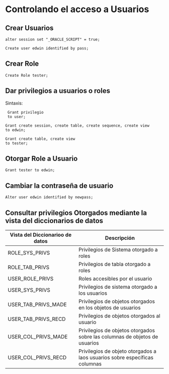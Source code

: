 # Controlando el acceso a Usuarios 

## Crear Usuarios
```
alter session set "_ORACLE_SCRIPT" = true;

Create user edwin identified by pass;
```
## Crear Role
```
Create Role tester;
```
## Dar privilegios a usuarios o roles

Sintaxis: 
```
 Grant privilegio 
 to user;

Grant create session, create table, create sequence, create view
to edwin;

Grant create table, create view
to tester;
```

## Otorgar Role a Usuario
```
Grant tester to edwin;
```
## Cambiar la contraseña de usuario
```
Alter user edwin identified by newpass;
```
## Consultar privilegios Otorgados mediante la vista del diccionarios de datos

|   Vista del Diccionarioo de datos  |                           Descripción                       |
|    ---                             |                            ---                              |
|   ROLE_SYS_PRIVS                   | Privilegios de Sistema otorgado a roles                     |
|   ROLE_TAB_PRIVS                   | Privilegios de tabla otorgado a roles                       |
|   USER_ROLE_PRIVS                  | Roles accesibles por el usuario                             | 
|   USER_SYS_PRIVS                   | Privilegios de sistema otorgado a los usuarios              |
|   USER_TAB_PRIVS_MADE              | Privilegios de objetos otorgados en los objetos de usuarios |
|   USER_TAB_PRIVS_RECD              | Privilegios de objetos otorgados al usuario                 |
|   USER_COL_PRIVS_MADE              | Privilegios de objetos otorgados sobre las columnas de objetos de usuarios |     
|   USER_COL_PRIVS_RECD              | Privilegios de objeto otorgados a laos usuarios sobre específicas columnas |

